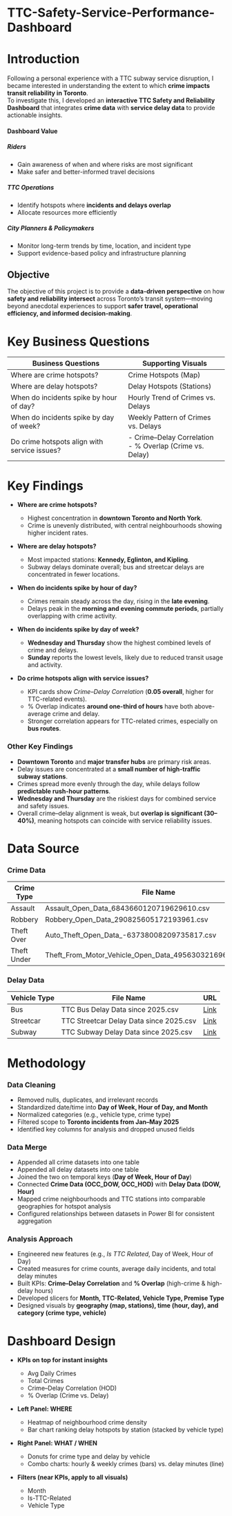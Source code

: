 # TTC-Safety-Service-Performance-Dashboard

# Introduction

Following a personal experience with a TTC subway service disruption, I became interested in understanding the extent to which **crime impacts transit reliability in Toronto**.  
To investigate this, I developed an **interactive TTC Safety and Reliability Dashboard** that integrates **crime data** with **service delay data** to provide actionable insights.


#### Dashboard Value

##### Riders
- Gain awareness of when and where risks are most significant  
- Make safer and better-informed travel decisions  

##### TTC Operations
- Identify hotspots where **incidents and delays overlap**  
- Allocate resources more efficiently  

##### City Planners & Policymakers
- Monitor long-term trends by time, location, and incident type  
- Support evidence-based policy and infrastructure planning  



## Objective

The objective of this project is to provide a **data-driven perspective** on how **safety and reliability intersect** across Toronto’s transit system—moving beyond anecdotal experiences to support **safer travel, operational efficiency, and informed decision-making**.

# Key Business Questions

| **Business Questions**                          | **Supporting Visuals**                          |
|-------------------------------------------------|-------------------------------------------------|
| Where are crime hotspots?                       | Crime Hotspots (Map)                            |
| Where are delay hotspots?                       | Delay Hotspots (Stations)                       |
| When do incidents spike by hour of day?         | Hourly Trend of Crimes vs. Delays               |
| When do incidents spike by day of week?         | Weekly Pattern of Crimes vs. Delays             |
| Do crime hotspots align with service issues?    | - Crime–Delay Correlation <br> - % Overlap (Crime vs. Delay) |

# Key Findings

- **Where are crime hotspots?**  
  - Highest concentration in **downtown Toronto and North York**.  
  - Crime is unevenly distributed, with central neighbourhoods showing higher incident rates.  

- **Where are delay hotspots?**  
  - Most impacted stations: **Kennedy, Eglinton, and Kipling**.  
  - Subway delays dominate overall; bus and streetcar delays are concentrated in fewer locations.  

- **When do incidents spike by hour of day?**  
  - Crimes remain steady across the day, rising in the **late evening**.  
  - Delays peak in the **morning and evening commute periods**, partially overlapping with crime activity.  

- **When do incidents spike by day of week?**  
  - **Wednesday and Thursday** show the highest combined levels of crime and delays.  
  - **Sunday** reports the lowest levels, likely due to reduced transit usage and activity.  

- **Do crime hotspots align with service issues?**  
  - KPI cards show *Crime–Delay Correlation* (**0.05 overall**, higher for TTC-related events).  
  - % Overlap indicates **around one-third of hours** have both above-average crime and delay.  
  - Stronger correlation appears for TTC-related crimes, especially on **bus routes**.  



### Other Key Findings

- **Downtown Toronto** and **major transfer hubs** are primary risk areas.  
- Delay issues are concentrated at a **small number of high-traffic subway stations**.  
- Crimes spread more evenly through the day, while delays follow **predictable rush-hour patterns**.  
- **Wednesday and Thursday** are the riskiest days for combined service and safety issues.  
- Overall crime–delay alignment is weak, but **overlap is significant (30–40%)**, meaning hotspots can coincide with service reliability issues.  

# Data Source

### Crime Data

| **Crime Type** | **File Name** | **URL** |
|----------------|---------------|---------|
| Assault        | Assault_Open_Data_6843660120719629610.csv | [Link](https://data.torontopolice.on.ca/datasets/b4d0398d37eb4aa184065ed625ddb922_0/explore) |
| Robbery        | Robbery_Open_Data_290825605172193961.csv  | [Link](https://data.torontopolice.on.ca/datasets/TorontoPS::robbery-open-data/about) |
| Theft Over     | Auto_Theft_Open_Data_-63738008209735817.csv | [Link](https://data.torontopolice.on.ca/datasets/TorontoPS::auto-theft-open-data/explore) |
| Theft Under    | Theft_From_Motor_Vehicle_Open_Data_4956303216963570128.csv | [Link](https://data.torontopolice.on.ca/datasets/theft-from-motor-vehicle-open-data/explore) |

### Delay Data

| **Vehicle Type** | **File Name**                        | **URL** |
|------------------|---------------------------------------|---------|
| Bus              | TTC Bus Delay Data since 2025.csv     | [Link](https://ckan0.cf.opendata.inter.prod-toronto.ca/en/dataset/ttc-bus-delay-data/resource/c3451ac9-c04a-4645-bd80-0e2a3b7d7199) |
| Streetcar        | TTC Streetcar Delay Data since 2025.csv | [Link](https://ckan0.cf.opendata.inter.prod-toronto.ca/id/dataset/ttc-streetcar-delay-data/resource/7d545629-745c-4fbf-a348-76692bb2772d?view_id=25ff42c4-ab58-4760-8355-7afb45c42e02) |
| Subway           | TTC Subway Delay Data since 2025.csv  | [Link](https://ckan0.cf.opendata.inter.prod-toronto.ca/dataset/ttc-subway-delay-data/resource/6088e14f-e46e-4f5c-9daa-dea1359ad396) |


# Methodology

### Data Cleaning
- Removed nulls, duplicates, and irrelevant records  
- Standardized date/time into **Day of Week, Hour of Day, and Month**  
- Normalized categories (e.g., vehicle type, crime type)  
- Filtered scope to **Toronto incidents from Jan–May 2025**  
- Identified key columns for analysis and dropped unused fields  

### Data Merge
- Appended all crime datasets into one table  
- Appended all delay datasets into one table  
- Joined the two on temporal keys (**Day of Week, Hour of Day**)  
- Connected **Crime Data (OCC_DOW, OCC_HOD)** with **Delay Data (DOW, Hour)**  
- Mapped crime neighbourhoods and TTC stations into comparable geographies for hotspot analysis  
- Configured relationships between datasets in Power BI for consistent aggregation  

### Analysis Approach
- Engineered new features (e.g., *Is TTC Related*, Day of Week, Hour of Day)  
- Created measures for crime counts, average daily incidents, and total delay minutes  
- Built KPIs: **Crime–Delay Correlation** and **% Overlap** (high-crime & high-delay hours)  
- Developed slicers for **Month, TTC-Related, Vehicle Type, Premise Type**  
- Designed visuals by **geography (map, stations), time (hour, day), and category (crime type, vehicle)**  


# Dashboard Design

- **KPIs on top for instant insights**  
  - Avg Daily Crimes  
  - Total Crimes  
  - Crime–Delay Correlation (HOD)  
  - % Overlap (Crime vs. Delay)  

- **Left Panel: WHERE**  
  - Heatmap of neighbourhood crime density  
  - Bar chart ranking delay hotspots by station (stacked by vehicle type)  

- **Right Panel: WHAT / WHEN**  
  - Donuts for crime type and delay by vehicle  
  - Combo charts: hourly & weekly crimes (bars) vs. delay minutes (line)  

- **Filters (near KPIs, apply to all visuals)**  
  - Month  
  - Is-TTC-Related  
  - Vehicle Type  

